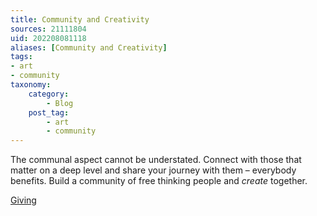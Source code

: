 ```yaml
---
title: Community and Creativity
sources: 21111804
uid: 202208081118
aliases: [Community and Creativity]
tags: 
- art
- community
taxonomy:
    category:
        - Blog
    post_tag:
        - art
        - community
---
```


The communal aspect cannot be understated. Connect with those that matter on a deep level and share your journey with them – everybody benefits.
Build a community of free thinking people and *create* together.

[Giving](./giving-strongly.md)